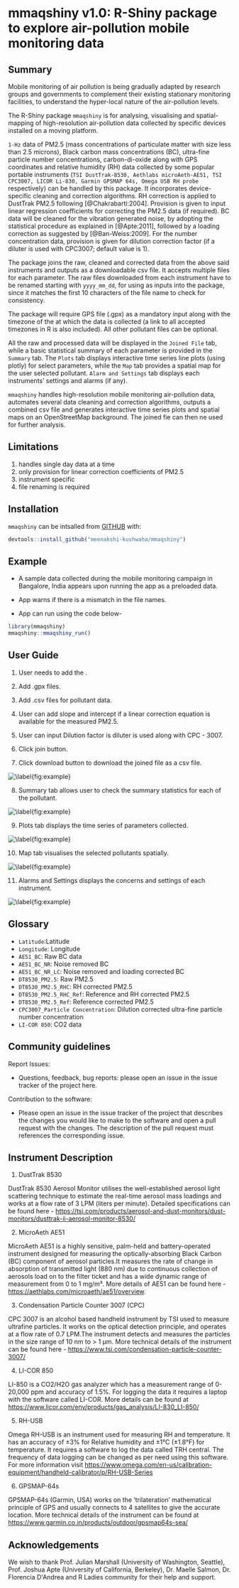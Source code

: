 
# mmaqshiny v1.0: R-Shiny package to explore air-pollution mobile monitoring data 

<!-- badges: start -->
<!-- badges: end -->

## Summary

Mobile monitoring of air pollution is being gradually adapted by research groups and governments to complement their existing stationary monitoring facilities, to understand the hyper-local nature of the air-pollution levels.

The R-Shiny package `mmaqshiny` is for analysing, visualising and spatial-mapping of high-resolution air-pollution data collected by specific devices installed on a moving platform. 

`1-Hz` data of PM2.5 (mass concentrations of particulate matter with size less than 2.5 microns), Black carbon mass concentrations (BC), ultra-fine particle number concentrations, carbon-di-oxide along with GPS coordinates and relative humidity (RH) data collected by some popular portable instruments (`TSI DustTrak-8530, Aethlabs microAeth-AE51, TSI CPC3007, LICOR Li-830, Garmin GPSMAP 64s, Omega USB RH probe` respectively) can be handled by this package. It incorporates device-specific cleaning and correction algorithms. RH correction is applied to DustTrak PM2.5 following [@Chakrabarti:2004]. Provision is given to input linear regression coefficients for correcting the PM2.5 data (if required). BC data will be cleaned for the vibration generated noise, by adopting the statistical procedure as explained in [@Apte:2011], followed by a loading correction as suggested by [@Ban-Weiss:2009]. For the number concentration data, provision is given for dilution correction factor (if a diluter is used with CPC3007; default value is 1).

The package joins the raw, cleaned and corrected data from the above said instruments and outputs as a downloadable csv file. It accepts multiple files for each parameter. The raw files downloaded from each instrument have to be renamed starting with `yyyy_mm_dd`, for using as inputs into the package, since it matches the first 10 characters of the file name to check for consistency.

The package will require GPS file (.gpx) as a mandatory input along with the timezone of the at which the data is collected (a link to all accepted timezones in R is also included). All other pollutant files can be optional. 

All the raw and processed data will be displayed in the `Joined File` tab, while a basic statistical summary of each parameter is provided in the `Summary` tab. The `Plots` tab displays interactive  time series line plots (using plotly) for select parameters, while the `Map` tab provides a spatial map for the user selected pollutant. `Alarm and Settings` tab displays each instruments’ settings and alarms (if any).


`mmaqshiny` handles high-resolution mobile monitoring air-pollution data, automates several data cleaning and correction algorithms, outputs a combined csv file and generates interactive time series plots and spatial maps on an OpenStreetMap background. The joined fie can then ne used for further analysis.


## Limitations

1) handles single day data at a time
2) only provision for linear correction coefficients of PM2.5
3) instrument specific 
4) file renaming is required


## Installation

`mmaqshiny` can be intsalled from [GITHUB](https://github.com/) with:

``` r
devtools::install_github("meenakshi-kushwaha/mmaqshiny")
```

## Example

- A sample data collected during the mobile monitoring campaign in Bangalore, India appears upon running the app as a preloaded data.

- App warns if there is a mismatch in the file names.

- App can run using the code below- 

``` r
library(mmaqshiny)
mmaqshiny::mmaqshiny_run()
```

## User Guide

1. User needs to add the . 

2. Add .gpx files. 

3. Add .csv files for pollutant data.

4. User can add slope and intercept if a linear correction equation is available for the measured PM2.5. 

5. User can input Dilution factor is diluter is used along with CPC - 3007. 

6. Click join button. 

7. Click download button to download the joined file as a csv file.

![\label{fig:example}](007.png)

8. Summary tab allows user to check the summary statistics for each of the pollutant. 

![\label{fig:example}](008.png)

9. Plots tab displays the time series of parameters collected. 

![\label{fig:example}](005.png)

10. Map tab visualises the selected pollutants spatially.

![\label{fig:example}](002.png)

11. Alarms and Settings displays the concerns and settings of each instrument. 

![\label{fig:example}](003.png)


## Glossary
- `Latitude`:Latitude
- `Longitude`: Longitude
- `AE51_BC`: Raw BC data 
- `AE51_BC_NR`: Noise removed BC 
- `AE51_BC_NR_LC`: Noise removed and loading corrected BC
- `DT8530_PM2.5`: Raw PM2.5
- `DT8530_PM2.5_RHC`: RH corrected PM2.5
- `DT8530_PM2.5_RHC_Ref`: Reference and RH corrected PM2.5
- `DT8530_PM2.5_Ref`: Reference corrected PM2.5
- `CPC3007_Particle Concentration`: Dilution corrected ultra-fine particle number concentration
- `LI-COR 850`: CO2 data


## Community guidelines

Report Issues:

- Questions, feedback, bug reports: please open an issue in the issue tracker of the project here.

Contribution to the software:

- Please open an issue in the issue tracker of the project that describes the changes you would like to make to the software and open a pull request with the changes. The description of the pull request must references the corresponding issue.


## Instrument Description

1. DustTrak 8530

DustTrak 8530 Aerosol Monitor utilises the well-established aerosol light scattering technique to estimate the real-time aerosol mass loadings and works at a flow rate of 3 LPM (liters per minute).  Detailed specifications can be found here - https://tsi.com/products/aerosol-and-dust-monitors/dust-monitors/dusttrak-ii-aerosol-monitor-8530/


2. MicroAeth AE51

MicroAeth AE51 is a highly sensitive, palm-held and battery-operated instrument designed for measuring the optically-absorbing Black Carbon (BC) component of aerosol particles.It measures the rate of change in absorption of transmitted light (880 nm) due to continuous collection of aerosols load on to the filter ticket and has a wide dynamic range of measurement from 0 to 1 mg/m³. More details of AE51 can be found here -  https://aethlabs.com/microaeth/ae51/overview.

3. Condensation Particle Counter 3007 (CPC)

CPC 3007 is an alcohol based handheld instrument by TSI used to measure ultrafine particles. It works on the optical detection principle, and operates at a flow rate of 0.7 LPM.The instrument detects and measures the particles in the size range of 10 nm to > 1 µm. More technical details of the instrument can be found here - https://www.tsi.com/condensation-particle-counter-3007/

4. LI-COR 850

LI-850 is a CO2/H2O gas analyzer which has a measurement range of 0-20,000 ppm and accuracy of 1.5%. For logging the data it requires a laptop with the software called LI-COR. More details can be found at https://www.licor.com/env/products/gas_analysis/LI-830_LI-850/ 

5. RH-USB

Omega RH-USB is an instrument used for measuring RH and temperature. It has an accuracy of ±3% for Relative humidity and  ±1°C (±1.8°F) for temperature. It requires a software to log the data called TRH central. The frequency of data logging can be changed as per need using this software. For more information visit https://www.omega.com/en-us/calibration-equipment/handheld-calibrator/p/RH-USB-Series

6. GPSMAP-64s

GPSMAP-64s (Garmin, USA) works on the ‘trilateration’ mathematical principle of GPS and usually connects to 4 satellites to give the accurate location. More technical details of the instrument can be found at https://www.garmin.co.in/products/outdoor/gpsmap64s-sea/



## Acknowledgements

We wish to thank Prof. Julian Marshall (University of Washington, Seattle), Prof. Joshua Apte (University of California, Berkeley), Dr. Maelle Salmon, Dr. Florencia D'Andrea and R Ladies community for their help and support.

